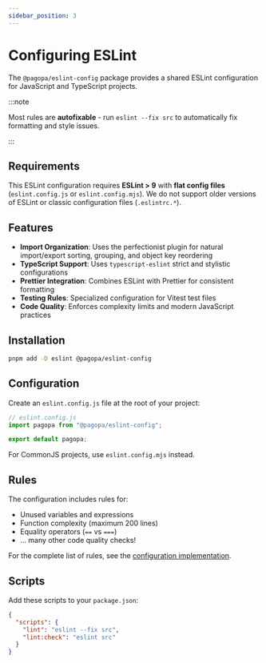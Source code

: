 ```yaml
---
sidebar_position: 3
---
```


# Configuring ESLint

The `@pagopa/eslint-config` package provides a shared ESLint configuration for
JavaScript and TypeScript projects.

:::note

Most rules are **autofixable** - run `eslint --fix src` to automatically fix
formatting and style issues.

:::

## Requirements

This ESLint configuration requires **ESLint > 9** with **flat config files**
(`eslint.config.js` or `eslint.config.mjs`). We do not support older versions of
ESLint or classic configuration files (`.eslintrc.*`).

## Features

- **Import Organization**: Uses the perfectionist plugin for natural
  import/export sorting, grouping, and object key reordering
- **TypeScript Support**: Uses `typescript-eslint` strict and stylistic
  configurations
- **Prettier Integration**: Combines ESLint with Prettier for consistent
  formatting
- **Testing Rules**: Specialized configuration for Vitest test files
- **Code Quality**: Enforces complexity limits and modern JavaScript practices

## Installation

```bash
pnpm add -D eslint @pagopa/eslint-config
```

## Configuration

Create an `eslint.config.js` file at the root of your project:

```js
// eslint.config.js
import pagopa from "@pagopa/eslint-config";

export default pagopa;
```

For CommonJS projects, use `eslint.config.mjs` instead.

## Rules

The configuration includes rules for:

- Unused variables and expressions
- Function complexity (maximum 200 lines)
- Equality operators (`==` vs `===`)
- ... many other code quality checks!

For the complete list of rules, see the
[configuration implementation](https://github.com/pagopa/dx/tree/main/packages/eslint-config).

## Scripts

Add these scripts to your `package.json`:

```json
{
  "scripts": {
    "lint": "eslint --fix src",
    "lint:check": "eslint src"
  }
}
```
